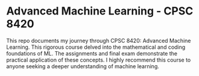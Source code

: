 # **Advanced Machine Learning - CPSC 8420**
This repo documents my journey through CPSC 8420: Advanced Machine Learning. This rigorous course delved into the mathematical and coding foundations of ML. The assignments and final exam demonstrate the practical application of these concepts. I highly recommend this course to anyone seeking a deeper understanding of machine learning.
